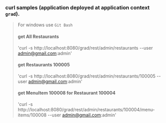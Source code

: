 ### curl samples (application deployed at application context `grad`).
> For windows use `Git Bash`
> 
> #### get All Restaurants
> 'curl -s http://localhost:8080/grad/rest/admin/restaurants --user admin@gmail.com:admin' 
> 
> #### get Restaurants 100005
> 'curl -s http://localhost:8080/grad/rest/admin/restaurants/100005 --user admin@gmail.com:admin'
> 
> #### get MenuItem 100008 for Restaurant 100004
> 'curl -s http://localhost:8080/grad/rest/admin/restaurants/100004/menu-items/100008 --user admin@gmail.com:admin'